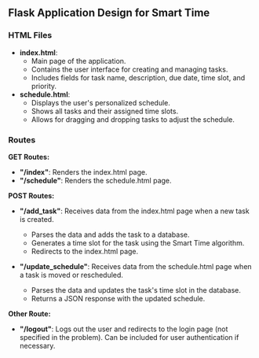 ## Flask Application Design for Smart Time

### HTML Files

- **index.html**:
    - Main page of the application.
    - Contains the user interface for creating and managing tasks.
    - Includes fields for task name, description, due date, time slot, and priority.
- **schedule.html**:
    - Displays the user's personalized schedule.
    - Shows all tasks and their assigned time slots.
    - Allows for dragging and dropping tasks to adjust the schedule.

### Routes

**GET Routes:**

- **"/index"**: Renders the index.html page.
- **"/schedule"**: Renders the schedule.html page.

**POST Routes:**

- **"/add_task"**: Receives data from the index.html page when a new task is created.
    - Parses the data and adds the task to a database.
    - Generates a time slot for the task using the Smart Time algorithm.
    - Redirects to the index.html page.

- **"/update_schedule"**: Receives data from the schedule.html page when a task is moved or rescheduled.
    - Parses the data and updates the task's time slot in the database.
    - Returns a JSON response with the updated schedule.

**Other Route:**

- **"/logout"**: Logs out the user and redirects to the login page (not specified in the problem). Can be included for user authentication if necessary.